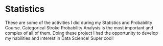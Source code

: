 # Statistics

These are some of the activities I did during my Statistics and Probability Course. Categorical Stroke Probability Analysis is the most important and complex of all of them.
Doing these project I had the opportunity to develop my habilities and interest in Data Science! Super cool!
